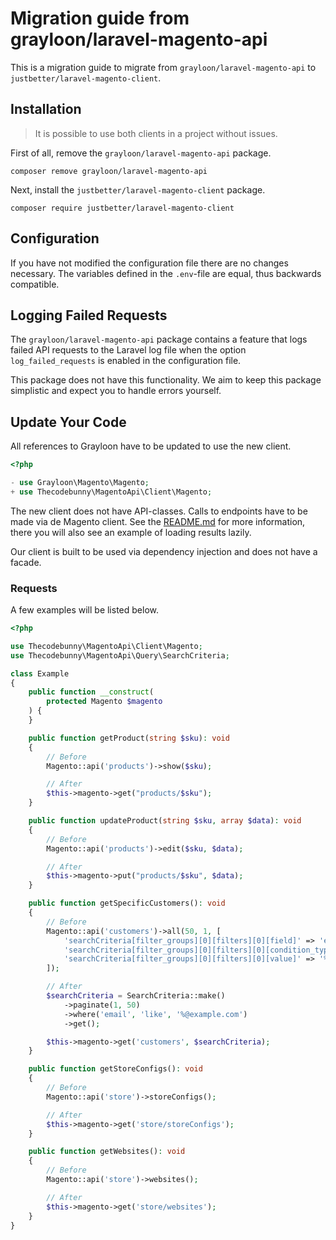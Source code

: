 # Migration guide from grayloon/laravel-magento-api

This is a migration guide to migrate from `grayloon/laravel-magento-api` to `justbetter/laravel-magento-client`.

## Installation

> It is possible to use both clients in a project without issues.

First of all, remove the `grayloon/laravel-magento-api` package.

```shell
composer remove grayloon/laravel-magento-api
```

Next, install the `justbetter/laravel-magento-client` package.

```shell
composer require justbetter/laravel-magento-client
```

## Configuration

If you have not modified the configuration file there are no changes necessary. The variables defined in the `.env`-file
are equal, thus backwards compatible.

## Logging Failed Requests

The `grayloon/laravel-magento-api` package contains a feature that logs failed API requests to the Laravel log file when
the option `log_failed_requests` is enabled in the configuration file.

This package does not have this functionality. We aim to keep this package simplistic and expect you to handle errors
yourself.

## Update Your Code

All references to Grayloon have to be updated to use the new client.

```php
<?php

- use Grayloon\Magento\Magento;
+ use Thecodebunny\MagentoApi\Client\Magento;
```

The new client does not have API-classes. Calls to endpoints have to be made via de Magento client. See
the [README.md](../../README.md) for more information, there you will also
see an example of loading results lazily.

Our client is built to be used via dependency injection and does not have a facade.

### Requests

A few examples will be listed below.

```php
<?php

use Thecodebunny\MagentoApi\Client\Magento;
use Thecodebunny\MagentoApi\Query\SearchCriteria;

class Example
{
    public function __construct(
        protected Magento $magento
    ) {
    }

    public function getProduct(string $sku): void
    {
        // Before
        Magento::api('products')->show($sku);

        // After
        $this->magento->get("products/$sku");
    }

    public function updateProduct(string $sku, array $data): void
    {
        // Before
        Magento::api('products')->edit($sku, $data);

        // After
        $this->magento->put("products/$sku", $data);
    }

    public function getSpecificCustomers(): void
    {
        // Before
        Magento::api('customers')->all(50, 1, [
            'searchCriteria[filter_groups][0][filters][0][field]' => 'email',
            'searchCriteria[filter_groups][0][filters][0][condition_type]' => 'like',
            'searchCriteria[filter_groups][0][filters][0][value]' => '%@example.com',
        ]);

        // After
        $searchCriteria = SearchCriteria::make()
            ->paginate(1, 50)
            ->where('email', 'like', '%@example.com')
            ->get();

        $this->magento->get('customers', $searchCriteria);
    }

    public function getStoreConfigs(): void
    {
        // Before
        Magento::api('store')->storeConfigs();

        // After
        $this->magento->get('store/storeConfigs');
    }

    public function getWebsites(): void
    {
        // Before
        Magento::api('store')->websites();

        // After
        $this->magento->get('store/websites');
    }
}
```
